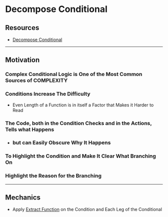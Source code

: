 # Decompose Conditional


## Resources

- [Decompose Conditional](https://memberservices.informit.com/my_account/webedition/9780135425664/html/decomposeconditional.html)


---
## Motivation

### Complex Conditional Logic is One of the Most Common Sources of COMPLEXITY 

### Conditions Increase The Difficulty 
- Even Length of a Function is in itself a Factor that Makes it Harder to Read 

### The Code, both in the Condition Checks and in the Actions, Tells what Happens 
- ### but can Easily Obscure Why It Happens

###  To Highlight the Condition and Make It Clear What Branching On

### Highlight the Reason for the Branching 


---
## Mechanics

- Apply [Extract Function](https://memberservices.informit.com/my_account/webedition/9780135425664/html/extractfunction.html) on the Condition and Each Leg of the Conditional



